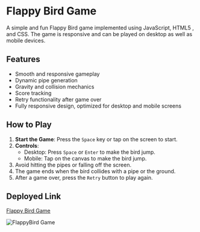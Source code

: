 # Flappy Bird Game

A simple and fun Flappy Bird game implemented using JavaScript, HTML5 , and CSS. The game is responsive and can be played on desktop as well as mobile devices.

## Features
- Smooth and responsive gameplay
- Dynamic pipe generation
- Gravity and collision mechanics
- Score tracking
- Retry functionality after game over
- Fully responsive design, optimized for desktop and mobile screens

## How to Play
1. **Start the Game**: Press the `Space` key or tap on the screen to start.
2. **Controls**: 
   - Desktop: Press `Space` or `Enter` to make the bird jump.
   - Mobile: Tap on the canvas to make the bird jump.
3. Avoid hitting the pipes or falling off the screen.
4. The game ends when the bird collides with a pipe or the ground.
5. After a game over, press the `Retry` button to play again.

## Deployed Link

[Flappy Bird Game](https://flappy-bird-game-jade.vercel.app/)

![FlappyBird Game](https://github.com/user-attachments/assets/d2c12650-bb00-46f1-a27a-539b91b8fa9a)
